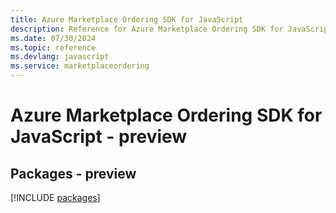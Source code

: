```yaml
---
title: Azure Marketplace Ordering SDK for JavaScript
description: Reference for Azure Marketplace Ordering SDK for JavaScript
ms.date: 07/30/2024
ms.topic: reference
ms.devlang: javascript
ms.service: marketplaceordering
---
```

# Azure Marketplace Ordering SDK for JavaScript - preview
## Packages - preview
[!INCLUDE [packages](marketplace-ordering-index.md)]